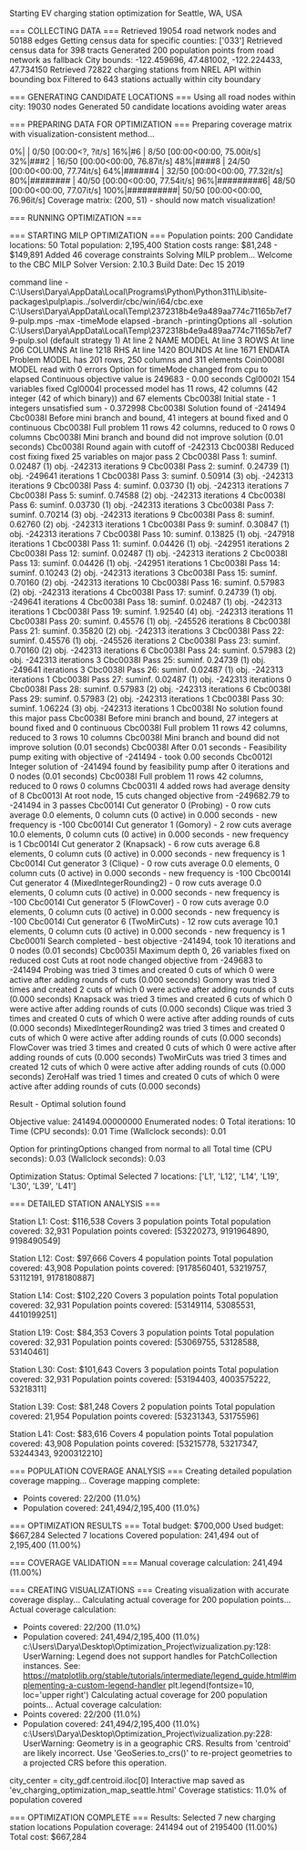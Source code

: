 Starting EV charging station optimization for Seattle, WA, USA

=== COLLECTING DATA ===
Retrieved 19054 road network nodes and 50188 edges
Getting census data for specific counties: ['033']
Retrieved census data for 398 tracts
Generated 200 population points from road network as fallback
City bounds: -122.459696, 47.481002, -122.224433, 47.734150
Retrieved 72822 charging stations from NREL API within bounding box
Filtered to 643 stations actually within city boundary

=== GENERATING CANDIDATE LOCATIONS ===
Using all road nodes within city: 19030 nodes
Generated 50 candidate locations avoiding water areas

=== PREPARING DATA FOR OPTIMIZATION ===
Preparing coverage matrix with visualization-consistent method...

  0%|          | 0/50 [00:00<?, ?it/s]
 16%|#6        | 8/50 [00:00<00:00, 75.00it/s]
 32%|###2      | 16/50 [00:00<00:00, 76.87it/s]
 48%|####8     | 24/50 [00:00<00:00, 77.74it/s]
 64%|######4   | 32/50 [00:00<00:00, 77.32it/s]
 80%|########  | 40/50 [00:00<00:00, 77.54it/s]
 96%|#########6| 48/50 [00:00<00:00, 77.07it/s]
100%|##########| 50/50 [00:00<00:00, 76.96it/s]
Coverage matrix: (200, 51) - should now match visualization!

=== RUNNING OPTIMIZATION ===

=== STARTING MILP OPTIMIZATION ===
Population points: 200
Candidate locations: 50
Total population: 2,195,400
Station costs range: $81,248 - $149,891
Added 46 coverage constraints
Solving MILP problem...
Welcome to the CBC MILP Solver 
Version: 2.10.3 
Build Date: Dec 15 2019 

command line - C:\Users\Darya\AppData\Local\Programs\Python\Python311\Lib\site-packages\pulp\apis\../solverdir/cbc/win/i64/cbc.exe C:\Users\Darya\AppData\Local\Temp\2372318b4e9a489aa774c71165b7ef79-pulp.mps -max -timeMode elapsed -branch -printingOptions all -solution C:\Users\Darya\AppData\Local\Temp\2372318b4e9a489aa774c71165b7ef79-pulp.sol (default strategy 1)
At line 2 NAME          MODEL
At line 3 ROWS
At line 206 COLUMNS
At line 1218 RHS
At line 1420 BOUNDS
At line 1671 ENDATA
Problem MODEL has 201 rows, 250 columns and 311 elements
Coin0008I MODEL read with 0 errors
Option for timeMode changed from cpu to elapsed
Continuous objective value is 249683 - 0.00 seconds
Cgl0002I 154 variables fixed
Cgl0004I processed model has 11 rows, 42 columns (42 integer (42 of which binary)) and 67 elements
Cbc0038I Initial state - 1 integers unsatisfied sum - 0.372998
Cbc0038I Solution found of -241494
Cbc0038I Before mini branch and bound, 41 integers at bound fixed and 0 continuous
Cbc0038I Full problem 11 rows 42 columns, reduced to 0 rows 0 columns
Cbc0038I Mini branch and bound did not improve solution (0.01 seconds)
Cbc0038I Round again with cutoff of -242313
Cbc0038I Reduced cost fixing fixed 25 variables on major pass 2
Cbc0038I Pass   1: suminf.    0.02487 (1) obj. -242313 iterations 9
Cbc0038I Pass   2: suminf.    0.24739 (1) obj. -249641 iterations 1
Cbc0038I Pass   3: suminf.    0.50914 (3) obj. -242313 iterations 9
Cbc0038I Pass   4: suminf.    0.03730 (1) obj. -242313 iterations 7
Cbc0038I Pass   5: suminf.    0.74588 (2) obj. -242313 iterations 4
Cbc0038I Pass   6: suminf.    0.03730 (1) obj. -242313 iterations 3
Cbc0038I Pass   7: suminf.    0.70214 (3) obj. -242313 iterations 9
Cbc0038I Pass   8: suminf.    0.62760 (2) obj. -242313 iterations 1
Cbc0038I Pass   9: suminf.    0.30847 (1) obj. -242313 iterations 7
Cbc0038I Pass  10: suminf.    0.13825 (1) obj. -247918 iterations 1
Cbc0038I Pass  11: suminf.    0.04426 (1) obj. -242951 iterations 2
Cbc0038I Pass  12: suminf.    0.02487 (1) obj. -242313 iterations 2
Cbc0038I Pass  13: suminf.    0.04426 (1) obj. -242951 iterations 1
Cbc0038I Pass  14: suminf.    0.10243 (2) obj. -242313 iterations 3
Cbc0038I Pass  15: suminf.    0.70160 (2) obj. -242313 iterations 10
Cbc0038I Pass  16: suminf.    0.57983 (2) obj. -242313 iterations 4
Cbc0038I Pass  17: suminf.    0.24739 (1) obj. -249641 iterations 4
Cbc0038I Pass  18: suminf.    0.02487 (1) obj. -242313 iterations 1
Cbc0038I Pass  19: suminf.    1.92540 (4) obj. -242313 iterations 11
Cbc0038I Pass  20: suminf.    0.45576 (1) obj. -245526 iterations 8
Cbc0038I Pass  21: suminf.    0.35820 (2) obj. -242313 iterations 3
Cbc0038I Pass  22: suminf.    0.45576 (1) obj. -245526 iterations 2
Cbc0038I Pass  23: suminf.    0.70160 (2) obj. -242313 iterations 6
Cbc0038I Pass  24: suminf.    0.57983 (2) obj. -242313 iterations 3
Cbc0038I Pass  25: suminf.    0.24739 (1) obj. -249641 iterations 3
Cbc0038I Pass  26: suminf.    0.02487 (1) obj. -242313 iterations 1
Cbc0038I Pass  27: suminf.    0.02487 (1) obj. -242313 iterations 0
Cbc0038I Pass  28: suminf.    0.57983 (2) obj. -242313 iterations 6
Cbc0038I Pass  29: suminf.    0.57983 (2) obj. -242313 iterations 1
Cbc0038I Pass  30: suminf.    1.06224 (3) obj. -242313 iterations 1
Cbc0038I No solution found this major pass
Cbc0038I Before mini branch and bound, 27 integers at bound fixed and 0 continuous
Cbc0038I Full problem 11 rows 42 columns, reduced to 3 rows 10 columns
Cbc0038I Mini branch and bound did not improve solution (0.01 seconds)
Cbc0038I After 0.01 seconds - Feasibility pump exiting with objective of -241494 - took 0.00 seconds
Cbc0012I Integer solution of -241494 found by feasibility pump after 0 iterations and 0 nodes (0.01 seconds)
Cbc0038I Full problem 11 rows 42 columns, reduced to 0 rows 0 columns
Cbc0031I 4 added rows had average density of 8
Cbc0013I At root node, 15 cuts changed objective from -249682.79 to -241494 in 3 passes
Cbc0014I Cut generator 0 (Probing) - 0 row cuts average 0.0 elements, 0 column cuts (0 active)  in 0.000 seconds - new frequency is -100
Cbc0014I Cut generator 1 (Gomory) - 2 row cuts average 10.0 elements, 0 column cuts (0 active)  in 0.000 seconds - new frequency is 1
Cbc0014I Cut generator 2 (Knapsack) - 6 row cuts average 6.8 elements, 0 column cuts (0 active)  in 0.000 seconds - new frequency is 1
Cbc0014I Cut generator 3 (Clique) - 0 row cuts average 0.0 elements, 0 column cuts (0 active)  in 0.000 seconds - new frequency is -100
Cbc0014I Cut generator 4 (MixedIntegerRounding2) - 0 row cuts average 0.0 elements, 0 column cuts (0 active)  in 0.000 seconds - new frequency is -100
Cbc0014I Cut generator 5 (FlowCover) - 0 row cuts average 0.0 elements, 0 column cuts (0 active)  in 0.000 seconds - new frequency is -100
Cbc0014I Cut generator 6 (TwoMirCuts) - 12 row cuts average 10.1 elements, 0 column cuts (0 active)  in 0.000 seconds - new frequency is 1
Cbc0001I Search completed - best objective -241494, took 10 iterations and 0 nodes (0.01 seconds)
Cbc0035I Maximum depth 0, 26 variables fixed on reduced cost
Cuts at root node changed objective from -249683 to -241494
Probing was tried 3 times and created 0 cuts of which 0 were active after adding rounds of cuts (0.000 seconds)
Gomory was tried 3 times and created 2 cuts of which 0 were active after adding rounds of cuts (0.000 seconds)
Knapsack was tried 3 times and created 6 cuts of which 0 were active after adding rounds of cuts (0.000 seconds)
Clique was tried 3 times and created 0 cuts of which 0 were active after adding rounds of cuts (0.000 seconds)
MixedIntegerRounding2 was tried 3 times and created 0 cuts of which 0 were active after adding rounds of cuts (0.000 seconds)
FlowCover was tried 3 times and created 0 cuts of which 0 were active after adding rounds of cuts (0.000 seconds)
TwoMirCuts was tried 3 times and created 12 cuts of which 0 were active after adding rounds of cuts (0.000 seconds)
ZeroHalf was tried 1 times and created 0 cuts of which 0 were active after adding rounds of cuts (0.000 seconds)

Result - Optimal solution found

Objective value:                241494.00000000
Enumerated nodes:               0
Total iterations:               10
Time (CPU seconds):             0.01
Time (Wallclock seconds):       0.01

Option for printingOptions changed from normal to all
Total time (CPU seconds):       0.03   (Wallclock seconds):       0.03

Optimization Status: Optimal
Selected 7 locations: ['L1', 'L12', 'L14', 'L19', 'L30', 'L39', 'L41']

=== DETAILED STATION ANALYSIS ===

Station L1:
  Cost: $116,538
  Covers 3 population points
  Total population covered: 32,931
  Population points covered: [53220273, 9191964890, 9198490549]

Station L12:
  Cost: $97,666
  Covers 4 population points
  Total population covered: 43,908
  Population points covered: [9178560401, 53219757, 53112191, 9178180887]

Station L14:
  Cost: $102,220
  Covers 3 population points
  Total population covered: 32,931
  Population points covered: [53149114, 53085531, 4410199251]

Station L19:
  Cost: $84,353
  Covers 3 population points
  Total population covered: 32,931
  Population points covered: [53069755, 53128588, 53140461]

Station L30:
  Cost: $101,643
  Covers 3 population points
  Total population covered: 32,931
  Population points covered: [53194403, 4003575222, 53218311]

Station L39:
  Cost: $81,248
  Covers 2 population points
  Total population covered: 21,954
  Population points covered: [53231343, 53175596]

Station L41:
  Cost: $83,616
  Covers 4 population points
  Total population covered: 43,908
  Population points covered: [53215778, 53217347, 53244343, 9200312210]

=== POPULATION COVERAGE ANALYSIS ===
Creating detailed population coverage mapping...
Coverage mapping complete:
  - Points covered: 22/200 (11.0%)
  - Population covered: 241,494/2,195,400 (11.0%)

=== OPTIMIZATION RESULTS ===
Total budget: $700,000
Used budget: $667,284
Selected 7 locations
Covered population: 241,494 out of 2,195,400 (11.00%)

=== COVERAGE VALIDATION ===
Manual coverage calculation: 241,494 (11.00%)

=== CREATING VISUALIZATIONS ===
Creating visualization with accurate coverage display...
Calculating actual coverage for 200 population points...
Actual coverage calculation:
  - Points covered: 22/200 (11.0%)
  - Population covered: 241,494/2,195,400 (11.0%)
c:\Users\Darya\Desktop\Optimization_Project\vizualization.py:128: UserWarning: Legend does not support handles for PatchCollection instances.
See: https://matplotlib.org/stable/tutorials/intermediate/legend_guide.html#implementing-a-custom-legend-handler
  plt.legend(fontsize=10, loc='upper right')
Calculating actual coverage for 200 population points...
Actual coverage calculation:
  - Points covered: 22/200 (11.0%)
  - Population covered: 241,494/2,195,400 (11.0%)
c:\Users\Darya\Desktop\Optimization_Project\vizualization.py:228: UserWarning: Geometry is in a geographic CRS. Results from 'centroid' are likely incorrect. Use 'GeoSeries.to_crs()' to re-project geometries to a projected CRS before this operation.

  city_center = city_gdf.centroid.iloc[0]
Interactive map saved as 'ev_charging_optimization_map_seattle.html'
Coverage statistics: 11.0% of population covered

=== OPTIMIZATION COMPLETE ===
Results: Selected 7 new charging station locations
Population coverage: 241494 out of 2195400 (11.00%)
Total cost: $667,284